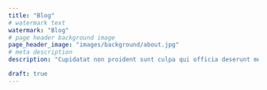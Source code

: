 ```yaml
---
title: "Blog"
# watermark text
watermark: "Blog"
# page header background image
page_header_image: "images/background/about.jpg"
# meta description
description: "Cupidatat non proident sunt culpa qui officia deserunt mollit <br> anim idest laborum sed ut perspiciatis."

draft: true
---
```

